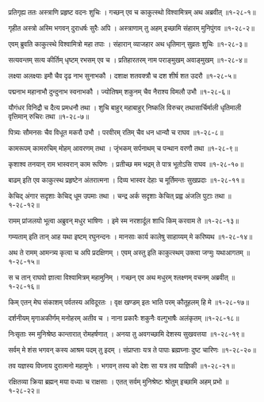 प्रतिगृह्य ततः अस्त्राणि प्रहृष्ट वदनः शुचिः ।
गच्छन् एव च काकुत्स्थो विश्वामित्रम् अथ अब्रवीत् ॥१-२८-१॥

गृहीत अस्त्रो अस्मि भगवन् दुराधर्षः सुरैः अपि ।
अस्त्राणाम् तु अहम् इच्छामि संहारम् मुनिपुंगव ॥१-२८-२॥

एवम् ब्रुवति काकुत्स्थे विश्वामित्रो महा तपाः ।
संहारान् व्याजहार अथ धृतिमान् सुव्रतः शुचिः ॥१-२८-३॥

सत्यवन्तम् सत्य कीर्तिम् धृष्टम् रभसम् एव च ।
प्रतिहारतरम् नाम पराङ्मुखम् अवाङ्मुखम् ॥१-२८-४॥

लक्ष्या अलक्ष्याः इमौ चैव दृढ नाभ सुनाभकौ ।
दशाक्ष शतवक्त्रौ च दश शीर्ष शत उदरौ ॥१-२८-५॥

पद्मनाभ महानाभौ दुन्दुनाभ स्वनाभकौ ।
ज्योतिषम् शकुनम् चैव नैराश्य विमलौ उभौ ॥१-२८-६॥

यौगंधर विनिद्रौ च दैत्य प्रमधनौ तथा ।
शुचि बाहुर् महाबाहुर् निष्कलि विरुचर् तथासार्चिर्माली धृतिमाली वृत्तिमान् रुचिरः तथा ॥१-२८-७॥

पित्र्यः सौमनसः चैव विधूत मकरौ उभौ ।
परवीरम् रतिम् चैव धन धान्यौ च राघव ॥१-२८-८॥

कामरूपम् कामरुचिम् मोहम् आवरणम् तथा ।
जृंभकम् सर्पनाथम् च पन्थान वरणौ तथा ॥१-२८-९॥

कृशाश्व तनयान् राम भास्वरान् काम रूपिणः ।
प्रतीच्छ मम भद्रम् ते पात्र भूतोऽसि राघव ॥१-२८-१०॥

बाढम् इति एव काकुत्स्थ प्रहृष्टेन अंतरात्मना ।
दिव्य भास्वर देहाः च मूर्तिमन्तः सुखप्रदाः ॥१-२८-११॥

केचिद् अंगार सदृशाः केचिद् धूम उपमाः तथा ।
चन्द्र अर्क सदृशाः केचित् प्रह्व अंजलि पुटाः तथा ॥१-२८-१२॥

रामम् प्रांजलयो भूत्वा अब्रुवन् मधुर भाषिणः ।
इमे स्म नरशार्दूल शाधि किम् करवाम ते ॥१-२८-१३॥

गम्यताम् इति तान् आह यथा इष्टम् रघुनन्दनः ।
मानसाः कार्य कालेषु साहाय्यम् मे करिष्यथ ॥१-२८-१४॥

अथ ते रामम् आमन्त्र्य कृत्वा च अपि प्रदक्षिणम् ।
एवम् अस्तु इति काकुत्स्थम् उक्त्वा जग्मुः यथाआगतम् ॥१-२८-१५॥

स च तान् राघवो ज्ञात्वा विश्वामित्रम् महामुनिम् ।
गच्छन् एव अथ मधुरम् श्लक्ष्णम् वचनम् अब्रवीत् ॥१-२८-१६॥

किम् एतन् मेघ संकाशम् पर्वतस्य अविदूरतः ।
वृक्ष खण्डम् इतः भाति परम् कौतूहलम् हि मे ॥१-२८-१७॥

दर्शनीयम् मृगाअकीर्णम् मनोहरम् अतीव च ।
नाना प्रकारैः शकुनैः वल्गुभाषैः अलंकृतम् ॥१-२८-१८॥

निःसृताः स्म मुनिश्रेष्ठ कान्तारात् रोमहर्षणात् ।
अनया तु अवगच्छामि देशस्य सुखवत्तया ॥१-२८-१९॥

सर्वम् मे शंस भगवन् कस्य आश्रम पदम् तु इदम् ।
संप्राप्ताः यत्र ते पापाः ब्रह्मघ्नाः दुष्ट चारिणः ॥१-२८-२०॥

तव यज्ञस्य विघ्नाय दुरात्मनो महामुनेः ।
भगवन् तस्य को देशः सा यत्र तव याज्ञिकी ॥१-२८-२१॥

रक्षितव्या क्रिया ब्रह्मन् मया वध्याः च राक्षसाः ।
एतत् सर्वम् मुनिश्रेष्टः श्रोतुम् इच्छामि अहम् प्रभो ॥१-२८-२२॥

